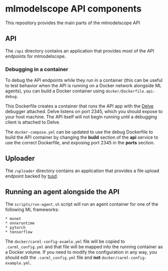 # mlmodelscope API components

This repository provides the main parts of the mlmodelscope API

## API

The `/api` directory contains an application that provides most of
the API endpoints for mlmodelscope.

### Debugging in a container

To debug the API endpoints while they run in a container (this can
be useful to test behavior when the API is running on a Docker
network alongside ML agents), you can build a Docker container using
`docker/Dockerfile.api-debug`.

This Dockerfile creates a container that runs the API app with the
[Delve](https://github.com/go-delve/delve) debugger attached. Delve
listens on port 2345, which you should expose to your host machine.
The API itself will not begin running until a debugging client is
attached to Delve.

The `docker-compose.yml` can be updated to use the debug Dockerfile
to build the API container by changing the **build** section of the
**api** service to use the correct Dockerfile, and exposing port 2345
in the **ports** section.

## Uploader

The `/uploader` directory contains an application that provides a file
upload endpoint backed by [tusd](https://github.com/tus/tusd).

## Running an agent alongside the API

The `scripts/run-agent.sh` script will run an agent container for one of the
following ML frameworks:

    * mxnet
    * onnxruntime
    * pytorch
    * tensorflow

The `docker/carml-config-examle.yml` file will be copied to `.carml_config.yml` and
that file will be mapped into the running container as a Docker volume. If you
need to modify the configuration in any way, you should edit the `.carml_config.yml`
file and **not** `docker/carml-config-example.yml`.